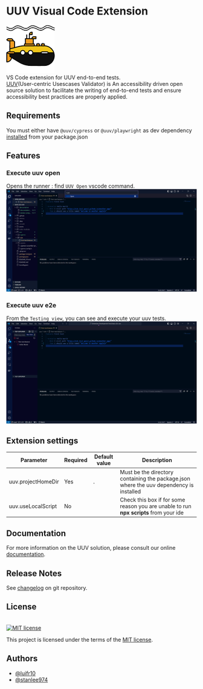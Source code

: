 # UUV Visual Code Extension

![UUV Logo](./packages/vscode-extension/uuv.png)<br/>
VS Code extension for UUV end-to-end tests.<br/>
[UUV](https://orange-opensource.github.io/uuv/)(User-centric Usescases Validator) is An accessibility driven open source solution to facilitate the writing of end-to-end tests and ensure accessibility best practices are properly applied.

## Requirements

You must either have `@uuv/cypress` or `@uuv/playwright` as dev dependency [installed](https://orange-opensource.github.io/uuv/docs/getting-started/installation) from your package.json

## Features

### Execute **uuv open**
Opens the runner : find `UUV Open` vscode command.<br/>
![UUV Open](./packages/vscode-extension/docs/images/uuv-open.png)

### Execute **uuv e2e**
From the `Testing view`, you can see and execute your uuv tests.<br/>
![UUV E2E](./packages/vscode-extension/docs/images/uuv-e2e.png)

## Extension settings

| Parameter             | Required | Default value | Description                                                                                |
|-----------------------|----------|---------------|--------------------------------------------------------------------------------------------|
| uuv.projectHomeDir    | Yes      | `.`           | Must be the directory containing the package.json where the uuv dependency is installed    |
| uuv.useLocalScript    | No       |               | Check this box if for some reason you are unable to run **npx scripts** from your ide      |

## Documentation
For more information on the UUV solution, please consult our online [documentation](https://orange-opensource.github.io/uuv/).

## Release Notes
See [changelog](https://github.com/Orange-OpenSource/uuv/blob/main/packages/vscode-extension/CHANGELOG.md) on git repository.

## License

[<a href="https://github.com/Orange-OpenSource/uuv/blob/main/LICENSE">  
<img src="https://img.shields.io/badge/license-MIT-blue" alt="MIT license"/>  
</a>](https://spdx.org/licenses/MIT.html)

This project is licensed under the terms of the [MIT license](https://github.com/Orange-OpenSource/uuv/blob/main/LICENSE).

## Authors

- [@luifr10](https://github.com/luifr10)
- [@stanlee974](https://github.com/stanlee974)
